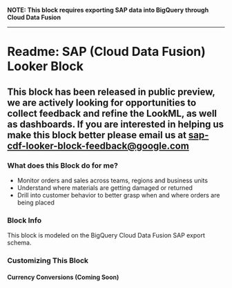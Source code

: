 **NOTE: This block requires exporting SAP data into BigQuery through Cloud Data Fusion**

___
# Readme: SAP (Cloud Data Fusion) Looker Block

## This block has been released in public preview, we are actively looking for opportunities to collect feedback and refine the LookML, as well as dashboards. If you are interested in helping us make this block better please email us at sap-cdf-looker-block-feedback@google.com 

### What does this Block do for me?

- Monitor orders and sales across teams, regions and business units
- Understand where materials are getting damaged or returned
- Drill into customer behavior to better grasp when and where orders are being placed

### Block Info

This block is modeled on the BigQuery Cloud Data Fusion SAP export schema.

### Customizing This Block

#### Currency Conversions (Coming Soon)



